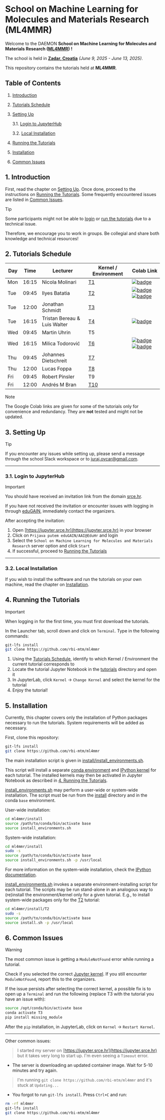 # School on Machine Learning for Molecules and Materials Research (ML4MMR)
Welcome to the DAEMON **School on Machine Learning for Molecules and Materials Research ([ML4MMR](https://www.cecam.org/workshop-details/school-on-machine-learning-for-molecules-and-materials-research-1379)) !**

The school is held in [**Zadar, Croatia**](https://maps.app.goo.gl/ghrk4jbUWV7TUb7F8) *(June 9, 2025 - June 13, 2025)*.

This repository contains the tutorials held at **ML4MMR**.

## Table of Contents
 1. [Introduction](#1-introduction)
 2. [Tutorials Schedule](#2-tutorials-schedule)
 3. [Setting Up](#3-setting-up)
    
    3.1. [Login to JupyterHub](#31-login-to-jupyterhub)
    
    3.2. [Local Installation](#32-local-installation)
    
 4. [Running the Tutorials](#4-running-the-tutorials)
 5. [Installation](#5-installation)
 6. [Common Issues](#6-common-issues)

## 1. Introduction

First, read the chapter on [Setting Up](#3-setting-up). Once done, proceed to
the instructions on [Running the Tutorials](#4-running-the-tutorials). Some
frequently encountered issues are listed in [Common Issues](#6-common-issues).

> [!TIP]
> Some participants might not be able to [login](#31-login-to-jupyterhub)
> or [run the tutorials](#4-running-the-tutorials) due
> to a technical issue.
>
> Therefore, we encourage you to work in groups.
> Be collegial and share both knowledge and technical resources!

## 2. Tutorials Schedule

| Day | Time  | Lecturer                     | Kernel / Environment | Colab Link |
| --- | ----- | ---------------------------  | -------------------- | ---------- |
| Mon | 16:15 | Nicola Molinari              | [T1](tutorials/T1)   | [![badge](https://colab.research.google.com/assets/colab-badge.svg)](https://colab.research.google.com/drive/1f9rGNDaLqKVFhAK4mTpu-5tn-BvXEmNs?usp=sharing)
| Tue | 09:45 | Ilyes Batatia                | [T2](tutorials/T2)   | [![badge](https://colab.research.google.com/assets/colab-badge.svg)](https://colab.research.google.com/drive/1ZrTuTvavXiCxTFyjBV4GqlARxgFwYAtX) [![badge](https://colab.research.google.com/assets/colab-badge.svg)](https://colab.research.google.com/drive/1oCSVfMhWrqHTeHbKgUSQN9hTKxLzoNyb)  |
| Tue | 12:00 | Jonathan Schmidt             | [T3](tutorials/T3)   | |
| Tue | 16:15 | Tristan Bereau & Luis Walter | [T4](tutorials/T4)   | [![badge](https://colab.research.google.com/assets/colab-badge.svg)](https://colab.research.google.com/drive/16QQycakcbdiwcaXlNHREXvKFdJE1uFYS?usp=sharing) |
| Wed | 09:45 | Martin Uhrin                 | T5                   | |
| Wed | 16:15 | Milica Todorović             | [T6](tutorials/T6)   | [![badge](https://colab.research.google.com/assets/colab-badge.svg)](https://colab.research.google.com/drive/17Vy4iTuIyvOh37pbuI4OeO1YTUmpm-hz#sandboxMode=true)  [![badge](https://colab.research.google.com/assets/colab-badge.svg)](https://colab.research.google.com/drive/18SR3N0N9HaVXNu76F-wXk8Y5ZJ1N0q_b?usp=sharing) |
| Thu | 09:45 | Johannes Dietschreit         | [T7](tutorials/T7)   | |
| Thu | 12:00 | Lucas Foppa                  | [T8](tutorials/T8)   | |
| Fri | 09:45 | Robert Pinsler               | T9                   | |
| Fri | 12:00 | Andrés M Bran                | [T10](tutorials/T10) | |

> [!NOTE]
> The Google Colab links are given for some of the tutorials only for convenience and redundancy.
> They are **not** tested and might not be updated.

## 3. Setting Up

> [!TIP]
> If you encounter any issues while setting up, please send a message through the school Slack workspace
or to [juraj.ovcar@gmail.com](mailto:juraj.ovcar@gmail.com).

***
### 3.1. Login to JupyterHub

> [!Important]
> You should have received an invitation link from the domain [srce.hr](srce.hr).
>
> If you have not received the invitation or encounter issues with logging in
> through [eduGAIN](https://edugain.org/), immediately contact the organizers.

After accepting the invitation:

 1. Open [https://jupyter.srce.hr](https://jupyter.srce.hr) in your browser
 2. Click on ``Prijava putem eduGAIN/AAI@EduHr`` and login
 3. Select the ``School on Machine Learning for Molecules and Materials Research`` server option and click ``Start``
 4. If successful, proceed to [Running the Tutorials](4-running-the-tutorials)

***
### 3.2. Local Installation

If you wish to install the softtware and run the tutorials on your own machine, read the chapter on [Installation](5-installation).

## 4. Running the Tutorials

> [!IMPORTANT]
> When logging in for the first time, you must first download the tutorials.
>
> In the Launcher tab, scroll down and click on ``Terminal``. Type in the following commands:
>
> ```bash
> git-lfs install
> git clone https://github.com/rbi-mtm/ml4mmr
> ```

 1. Using the [Tutorials Schedule](#2-tutorials-schedule), identify to which Kernel / Environment the current tutorial corresponds to
 2. Locate the tutorial Jupyter Notebook in the [tutorials](tutorials) directory and open it
 3. In JupyterLab, click ``Kernel`` &rarr; ``Change Kernel`` and select the kernel for the tutorial
 4. Enjoy the tutorial!

## 5. Installation

Currently, this chapter covers only the installation of Python packages
necessary to run the tutorials. System requirements will be added as necessary.

First, clone this repository:

```bash
git-lfs install
git clone https://github.com/rbi-mtm/ml4mmr
```

The main installation script is given in [install/install_environments.sh](install/install_environments.sh).

This script will install a separate [conda environment](https://docs.conda.io/projects/conda/en/latest/user-guide/tasks/manage-environments.html) and [IPython kernel](https://ipython.readthedocs.io/en/stable/install/kernel_install.html#kernels-for-different-environments) for each tutorial. 
The installed kernels may then be activated in Jupyter Notebook as described in [4. Running the Tutorials](#4-running-the-tutorials).

[install_environments.sh](install/install_environments.sh) may perform a user-wide or system-wide installation. The script must be run from the [install](install) directory and in the conda ``base`` environment.

User-wide installation:

```bash
cd ml4mmr/install
source /path/to/conda/bin/activate base
source install_environments.sh
```

System-wide installation:

```bash
cd ml4mmr/install
sudo -s
source /path/to/conda/bin/activate base
source install_environments.sh -p /usr/local
```

For more information on the system-wide installation, check the [IPython documentation](https://ipython.readthedocs.io/en/stable/install/kernel_install.html#kernels-for-different-environments).

[install_environments.sh](install/install_environments.sh) invokes a separate environment-installing script for each tutorial. The scripts may be run stand-alone in an analogous way to (re)install the environment/kernel only for a given tutorial.
E.g., to install system-wide packages only for the [T2](tutorials/T2) tutorial:

```bash
cd ml4mmr/install/T2
sudo -s
source /path/to/conda/bin/activate base
source install.sh -p /usr/local
```

## 6. Common Issues

> [!WARNING]
>
> The most common issue is getting a ``ModuleNotFound`` error while running a tutorial.
>
> Check if you selected the correct [Jupyter kernel](4-running-the-tutorials). If you still encounter ``ModuleNotFound``, report this to the organizers.
>
> If the issue persists after selecting the correct kernel, a possible fix is to open up a ``Terminal`` and run the following (replace T3 with the tutorial you have an issue with):
>
> ```bash
> source /opt/conda/bin/activate base
> conda activate T3
> pip install missing_module
> ```
>
> After the ``pip`` installation, in JupyterLab, click on ``Kernel`` &rarr; ``Restart Kernel``.

***

Other common issues:

> I started my server on [https://jupyter.srce.hr](https://jupyter.srce.hr) but it takes very long to start up. I'm even seeing a ``Timeout`` error.

- The server is downloading an updated container image. Wait for 5-10 minutes and try again.


> I'm running ``git clone https://github.com/rbi-mtm/ml4mmr`` and it's stuck at ``Updating...``

- You forgot to run ``git-lfs install``. Press ``Ctrl+C`` and run:

```bash
rm -rf ml4mmr
git-lfs install
git clone https://github.com/rbi-mtm/ml4mmr
```
